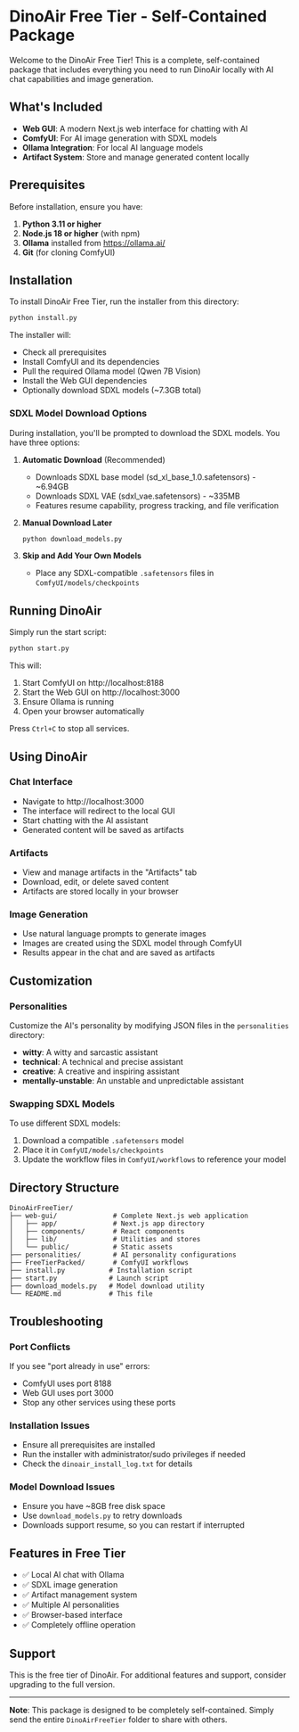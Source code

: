 # DinoAir Free Tier - Self-Contained Package

Welcome to the DinoAir Free Tier! This is a complete, self-contained package that includes everything you need to run DinoAir locally with AI chat capabilities and image generation.

## What's Included

- **Web GUI**: A modern Next.js web interface for chatting with AI
- **ComfyUI**: For AI image generation with SDXL models
- **Ollama Integration**: For local AI language models
- **Artifact System**: Store and manage generated content locally

## Prerequisites

Before installation, ensure you have:

1. **Python 3.11 or higher**
2. **Node.js 18 or higher** (with npm)
3. **Ollama** installed from https://ollama.ai/
4. **Git** (for cloning ComfyUI)

## Installation

To install DinoAir Free Tier, run the installer from this directory:

```bash
python install.py
```

The installer will:
- Check all prerequisites
- Install ComfyUI and its dependencies
- Pull the required Ollama model (Qwen 7B Vision)
- Install the Web GUI dependencies
- Optionally download SDXL models (~7.3GB total)

### SDXL Model Download Options

During installation, you'll be prompted to download the SDXL models. You have three options:

1. **Automatic Download** (Recommended)
   - Downloads SDXL base model (sd_xl_base_1.0.safetensors) - ~6.94GB
   - Downloads SDXL VAE (sdxl_vae.safetensors) - ~335MB
   - Features resume capability, progress tracking, and file verification

2. **Manual Download Later**
   ```bash
   python download_models.py
   ```

3. **Skip and Add Your Own Models**
   - Place any SDXL-compatible `.safetensors` files in `ComfyUI/models/checkpoints`

## Running DinoAir

Simply run the start script:

```bash
python start.py
```

This will:
1. Start ComfyUI on http://localhost:8188
2. Start the Web GUI on http://localhost:3000
3. Ensure Ollama is running
4. Open your browser automatically

Press `Ctrl+C` to stop all services.

## Using DinoAir

### Chat Interface
- Navigate to http://localhost:3000
- The interface will redirect to the local GUI
- Start chatting with the AI assistant
- Generated content will be saved as artifacts

### Artifacts
- View and manage artifacts in the "Artifacts" tab
- Download, edit, or delete saved content
- Artifacts are stored locally in your browser

### Image Generation
- Use natural language prompts to generate images
- Images are created using the SDXL model through ComfyUI
- Results appear in the chat and are saved as artifacts

## Customization

### Personalities

Customize the AI's personality by modifying JSON files in the `personalities` directory:

- **witty**: A witty and sarcastic assistant
- **technical**: A technical and precise assistant
- **creative**: A creative and inspiring assistant
- **mentally-unstable**: An unstable and unpredictable assistant

### Swapping SDXL Models

To use different SDXL models:

1. Download a compatible `.safetensors` model
2. Place it in `ComfyUI/models/checkpoints`
3. Update the workflow files in `ComfyUI/workflows` to reference your model

## Directory Structure

```
DinoAirFreeTier/
├── web-gui/              # Complete Next.js web application
│   ├── app/              # Next.js app directory
│   ├── components/       # React components
│   ├── lib/              # Utilities and stores
│   └── public/           # Static assets
├── personalities/        # AI personality configurations
├── FreeTierPacked/       # ComfyUI workflows
├── install.py           # Installation script
├── start.py             # Launch script
├── download_models.py   # Model download utility
└── README.md            # This file
```

## Troubleshooting

### Port Conflicts
If you see "port already in use" errors:
- ComfyUI uses port 8188
- Web GUI uses port 3000
- Stop any other services using these ports

### Installation Issues
- Ensure all prerequisites are installed
- Run the installer with administrator/sudo privileges if needed
- Check the `dinoair_install_log.txt` for details

### Model Download Issues
- Ensure you have ~8GB free disk space
- Use `download_models.py` to retry downloads
- Downloads support resume, so you can restart if interrupted

## Features in Free Tier

- ✅ Local AI chat with Ollama
- ✅ SDXL image generation
- ✅ Artifact management system
- ✅ Multiple AI personalities
- ✅ Browser-based interface
- ✅ Completely offline operation

## Support

This is the free tier of DinoAir. For additional features and support, consider upgrading to the full version.

---

**Note**: This package is designed to be completely self-contained. Simply send the entire `DinoAirFreeTier` folder to share with others.